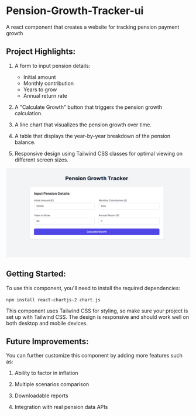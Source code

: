 # Pension-Growth-Tracker-ui

A react component that creates a website for tracking pension payment growth

## Project Highlights:

1. A form to input pension details:

   - Initial amount
   - Monthly contribution
   - Years to grow
   - Annual return rate

2. A "Calculate Growth" button that triggers the pension growth calculation.

3. A line chart that visualizes the pension growth over time.

4. A table that displays the year-by-year breakdown of the pension balance.

5. Responsive design using Tailwind CSS classes for optimal viewing on different screen sizes.

![homepage](assets/homepage.png)

## Getting Started:
To use this component, you'll need to install the required dependencies:

`npm install react-chartjs-2 chart.js`

This component uses Tailwind CSS for styling, so make sure your project is set up with Tailwind CSS. The design is responsive and should work well on both desktop and mobile devices.

## Future Improvements:

You can further customize this component by adding more features such as:

1. Ability to factor in inflation

2. Multiple scenarios comparison

3. Downloadable reports

4. Integration with real pension data APIs